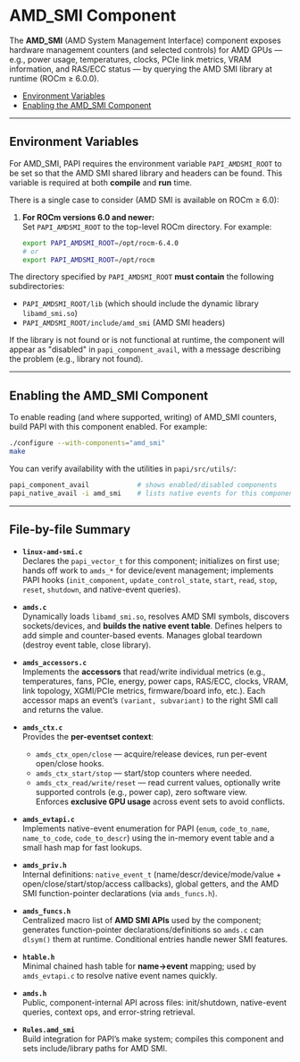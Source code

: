 # AMD_SMI Component

The **AMD_SMI** (AMD System Management Interface) component exposes hardware
management counters (and selected controls) for AMD GPUs — e.g., power usage,
temperatures, clocks, PCIe link metrics, VRAM information, and RAS/ECC status —
by querying the AMD SMI library at runtime (ROCm ≥ 6.0.0).

- [Environment Variables](#environment-variables)
- [Enabling the AMD_SMI Component](#enabling-the-amd_smi-component)

---

## Environment Variables

For AMD_SMI, PAPI requires the environment variable `PAPI_AMDSMI_ROOT` to be set
so that the AMD SMI shared library and headers can be found. This variable is
required at both **compile** and **run** time.

There is a single case to consider (AMD SMI is available on ROCm ≥ 6.0):

1. **For ROCm versions 6.0 and newer:**  
   Set `PAPI_AMDSMI_ROOT` to the top-level ROCm directory. For example:

   ```bash
   export PAPI_AMDSMI_ROOT=/opt/rocm-6.4.0
   # or
   export PAPI_AMDSMI_ROOT=/opt/rocm
   ```

The directory specified by `PAPI_AMDSMI_ROOT` **must contain** the following
subdirectories:

- `PAPI_AMDSMI_ROOT/lib` (which should include the dynamic library `libamd_smi.so`)
- `PAPI_AMDSMI_ROOT/include/amd_smi` (AMD SMI headers)

If the library is not found or is not functional at runtime, the component will
appear as "disabled" in `papi_component_avail`, with a message describing the
problem (e.g., library not found).

---

## Enabling the AMD_SMI Component

To enable reading (and where supported, writing) of AMD_SMI counters, build
PAPI with this component enabled. For example:

```bash
./configure --with-components="amd_smi"
make
```

You can verify availability with the utilities in `papi/src/utils/`:

```bash
papi_component_avail            # shows enabled/disabled components
papi_native_avail -i amd_smi    # lists native events for this component
```

---

## File-by-file Summary

- **`linux-amd-smi.c`**  
  Declares the `papi_vector_t` for this component; initializes on first use; hands off work to `amds_*` for device/event management; implements PAPI hooks (`init_component`, `update_control_state`, `start`, `read`, `stop`, `reset`, `shutdown`, and native-event queries).

- **`amds.c`**  
  Dynamically loads `libamd_smi.so`, resolves AMD SMI symbols, discovers sockets/devices, and **builds the native event table**. Defines helpers to add simple and counter-based events. Manages global teardown (destroy event table, close library).

- **`amds_accessors.c`**  
  Implements the **accessors** that read/write individual metrics (e.g., temperatures, fans, PCIe, energy, power caps, RAS/ECC, clocks, VRAM, link topology, XGMI/PCIe metrics, firmware/board info, etc.). Each accessor maps an event’s `(variant, subvariant)` to the right SMI call and returns the value.

- **`amds_ctx.c`**  
  Provides the **per-eventset context**:

  - `amds_ctx_open/close` — acquire/release devices, run per-event open/close hooks.
  - `amds_ctx_start/stop` — start/stop counters where needed.
  - `amds_ctx_read/write/reset` — read current values, optionally write supported controls (e.g., power cap), zero software view.  
    Enforces **exclusive GPU usage** across event sets to avoid conflicts.

- **`amds_evtapi.c`**  
  Implements native-event enumeration for PAPI (`enum`, `code_to_name`, `name_to_code`, `code_to_descr`) using the in-memory event table and a small hash map for fast lookups.

- **`amds_priv.h`**  
  Internal definitions: `native_event_t` (name/descr/device/mode/value + open/close/start/stop/access callbacks), global getters, and the AMD SMI function-pointer declarations (via `amds_funcs.h`).

- **`amds_funcs.h`**  
  Centralized macro list of **AMD SMI APIs** used by the component; generates function-pointer declarations/definitions so `amds.c` can `dlsym()` them at runtime. Conditional entries handle newer SMI features.

- **`htable.h`**  
  Minimal chained hash table for **name→event** mapping; used by `amds_evtapi.c` to resolve native event names quickly.

- **`amds.h`**  
  Public, component-internal API across files: init/shutdown, native-event queries, context ops, and error-string retrieval.

- **`Rules.amd_smi`**  
  Build integration for PAPI’s make system; compiles this component and sets include/library paths for AMD SMI.

